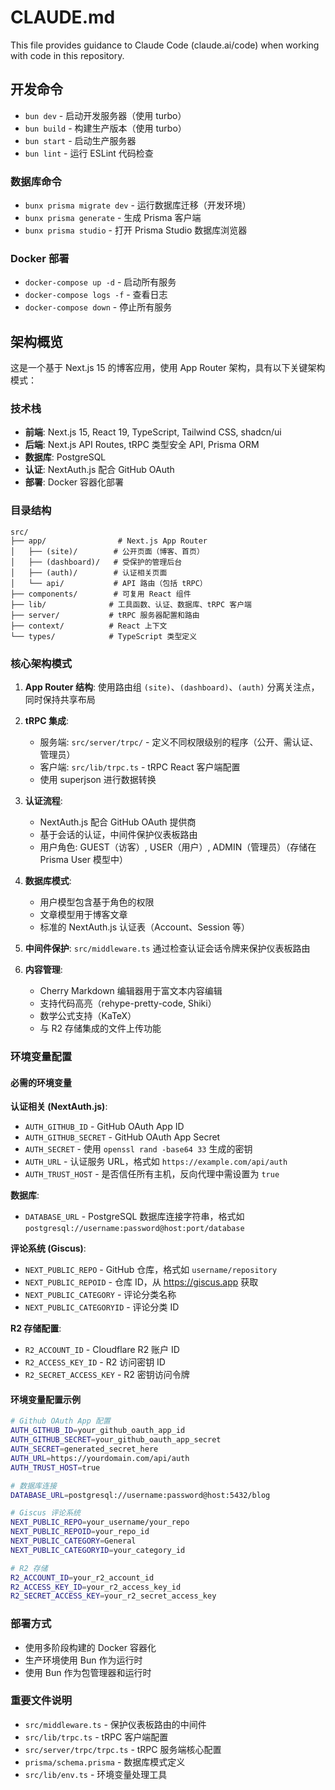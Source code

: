 # CLAUDE.md

This file provides guidance to Claude Code (claude.ai/code) when working with code in this repository.

## 开发命令

- `bun dev` - 启动开发服务器（使用 turbo）
- `bun build` - 构建生产版本（使用 turbo）
- `bun start` - 启动生产服务器
- `bun lint` - 运行 ESLint 代码检查

### 数据库命令
- `bunx prisma migrate dev` - 运行数据库迁移（开发环境）
- `bunx prisma generate` - 生成 Prisma 客户端
- `bunx prisma studio` - 打开 Prisma Studio 数据库浏览器

### Docker 部署
- `docker-compose up -d` - 启动所有服务
- `docker-compose logs -f` - 查看日志
- `docker-compose down` - 停止所有服务

## 架构概览

这是一个基于 Next.js 15 的博客应用，使用 App Router 架构，具有以下关键架构模式：

### 技术栈
- **前端**: Next.js 15, React 19, TypeScript, Tailwind CSS, shadcn/ui
- **后端**: Next.js API Routes, tRPC 类型安全 API, Prisma ORM
- **数据库**: PostgreSQL
- **认证**: NextAuth.js 配合 GitHub OAuth
- **部署**: Docker 容器化部署

### 目录结构
```
src/
├── app/                # Next.js App Router
│   ├── (site)/        # 公开页面（博客、首页）
│   ├── (dashboard)/   # 受保护的管理后台
│   ├── (auth)/        # 认证相关页面
│   └── api/           # API 路由（包括 tRPC）
├── components/        # 可复用 React 组件
├── lib/              # 工具函数、认证、数据库、tRPC 客户端
├── server/           # tRPC 服务器配置和路由
├── context/          # React 上下文
└── types/            # TypeScript 类型定义
```

### 核心架构模式

1. **App Router 结构**: 使用路由组 `(site)`、`(dashboard)`、`(auth)` 分离关注点，同时保持共享布局

2. **tRPC 集成**:
   - 服务端: `src/server/trpc/` - 定义不同权限级别的程序（公开、需认证、管理员）
   - 客户端: `src/lib/trpc.ts` - tRPC React 客户端配置
   - 使用 superjson 进行数据转换

3. **认证流程**:
   - NextAuth.js 配合 GitHub OAuth 提供商
   - 基于会话的认证，中间件保护仪表板路由
   - 用户角色: GUEST（访客）, USER（用户）, ADMIN（管理员）（存储在 Prisma User 模型中）

4. **数据库模式**:
   - 用户模型包含基于角色的权限
   - 文章模型用于博客文章
   - 标准的 NextAuth.js 认证表（Account、Session 等）

5. **中间件保护**: `src/middleware.ts` 通过检查认证会话令牌来保护仪表板路由

6. **内容管理**:
   - Cherry Markdown 编辑器用于富文本内容编辑
   - 支持代码高亮（rehype-pretty-code, Shiki）
   - 数学公式支持（KaTeX）
   - 与 R2 存储集成的文件上传功能

### 环境变量配置

#### 必需的环境变量

**认证相关 (NextAuth.js)**:
- `AUTH_GITHUB_ID` - GitHub OAuth App ID
- `AUTH_GITHUB_SECRET` - GitHub OAuth App Secret
- `AUTH_SECRET` - 使用 `openssl rand -base64 33` 生成的密钥
- `AUTH_URL` - 认证服务 URL，格式如 `https://example.com/api/auth`
- `AUTH_TRUST_HOST` - 是否信任所有主机，反向代理中需设置为 `true`

**数据库**:
- `DATABASE_URL` - PostgreSQL 数据库连接字符串，格式如 `postgresql://username:password@host:port/database`

**评论系统 (Giscus)**:
- `NEXT_PUBLIC_REPO` - GitHub 仓库，格式如 `username/repository`
- `NEXT_PUBLIC_REPOID` - 仓库 ID，从 https://giscus.app 获取
- `NEXT_PUBLIC_CATEGORY` - 评论分类名称
- `NEXT_PUBLIC_CATEGORYID` - 评论分类 ID

**R2 存储配置**:
- `R2_ACCOUNT_ID` - Cloudflare R2 账户 ID
- `R2_ACCESS_KEY_ID` - R2 访问密钥 ID
- `R2_SECRET_ACCESS_KEY` - R2 密钥访问令牌

#### 环境变量配置示例

```bash
# Github OAuth App 配置
AUTH_GITHUB_ID=your_github_oauth_app_id
AUTH_GITHUB_SECRET=your_github_oauth_app_secret
AUTH_SECRET=generated_secret_here
AUTH_URL=https://yourdomain.com/api/auth
AUTH_TRUST_HOST=true

# 数据库连接
DATABASE_URL=postgresql://username:password@host:5432/blog

# Giscus 评论系统
NEXT_PUBLIC_REPO=your_username/your_repo
NEXT_PUBLIC_REPOID=your_repo_id
NEXT_PUBLIC_CATEGORY=General
NEXT_PUBLIC_CATEGORYID=your_category_id

# R2 存储
R2_ACCOUNT_ID=your_r2_account_id
R2_ACCESS_KEY_ID=your_r2_access_key_id
R2_SECRET_ACCESS_KEY=your_r2_secret_access_key
```

### 部署方式
- 使用多阶段构建的 Docker 容器化
- 生产环境使用 Bun 作为运行时
- 使用 Bun 作为包管理器和运行时

### 重要文件说明
- `src/middleware.ts` - 保护仪表板路由的中间件
- `src/lib/trpc.ts` - tRPC 客户端配置
- `src/server/trpc/trpc.ts` - tRPC 服务端核心配置
- `prisma/schema.prisma` - 数据库模式定义
- `src/lib/env.ts` - 环境变量处理工具